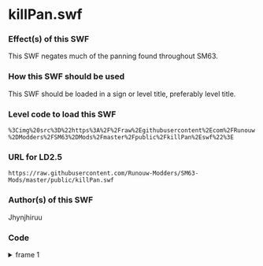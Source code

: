 # killPan.swf

### Effect(s) of this SWF
This SWF negates much of the panning found throughout SM63.

### How this SWF should be used
This SWF should be loaded in a sign or level title, preferably level title.

### Level code to load this SWF
`%3Cimg%20src%3D%22https%3A%2F%2Fraw%2Egithubusercontent%2Ecom%2FRunouw%2DModders%2FSM63%2DMods%2Fmaster%2Fpublic%2FkillPan%2Eswf%22%3E`

### URL for LD2.5
`https://raw.githubusercontent.com/Runouw-Modders/SM63-Mods/master/public/killPan.swf`

### Author(s) of this SWF
Jhynjhiruu

### Code
<details/>
  <summary>frame 1</summary>
  <details/>
      <summary>DoAction</summary>

```
if(_root.resetPanInstalled == undefined)
{
   _root.resetPanInstalled = true;
   _root.resetPan = function()
   {
      _root.walksound.setPan(0);
      _root.bgsong.setPan(0);
   };
   setInterval(_root.resetPan,31.25);
}

```
  </details>
</details>
